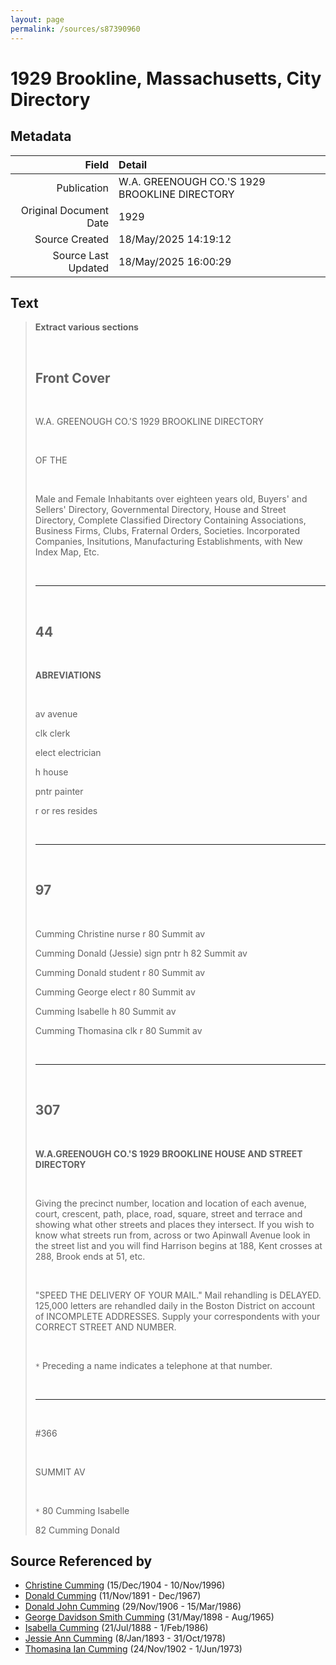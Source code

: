 ```yaml
---
layout: page
permalink: /sources/s87390960
---
```


# 1929 Brookline, Massachusetts, City Directory

## Metadata

Field | Detail
---:|:---
Publication | W.A. GREENOUGH CO.'S 1929 BROOKLINE DIRECTORY
Original Document Date | 1929
Source Created | 18/May/2025 14:19:12
Source Last Updated | 18/May/2025 16:00:29

## Text

> __Extract various sections__
>
> <br/>
>
> ## Front Cover
>
> <br/>
>
> W.A. GREENOUGH CO.'S 1929 BROOKLINE DIRECTORY
>
> <br/>
>
> OF THE
>
> <br/>
>
> Male and Female Inhabitants over eighteen years old, Buyers' and Sellers' Directory, Governmental Directory, House and Street Directory, Complete Classified Directory Containing Associations, Business Firms, Clubs, Fraternal Orders, Societies. Incorporated Companies, Insitutions, Manufacturing Establishments, with New Index Map, Etc.
>
> <br/>
>
> ---
>
> <br/>
>
> ## 44
>
> <br/>
>
> **ABREVIATIONS**
>
> <br/>
>
> av avenue
>
> clk clerk
>
> elect electrician
>
> h house
>
> pntr painter
>
> r or res resides
>
> <br/>
>
> ---
>
> <br/>
>
> ## 97
>
> <br/>
>
> Cumming Christine nurse r 80 Summit av
>
> Cumming Donald (Jessie) sign pntr h 82 Summit av
>
> Cumming Donald student r 80 Summit av
>
> Cumming George elect r 80 Summit av
>
> Cumming Isabelle h 80 Summit av
>
> Cumming Thomasina clk r 80 Summit av
>
> <br/>
>
> ---
>
> <br/>
>
> ## 307
>
> <br/>
>
> **W.A.GREENOUGH CO.'S 1929 BROOKLINE HOUSE AND STREET DIRECTORY**
>
> <br/>
>
> Giving the precinct number, location and location of each avenue, court, crescent, path, place, road, square, street and terrace and showing what other streets and places they intersect. If you wish to know what streets run from, across or two Apinwall Avenue look in the street list and you will find Harrison begins at 188, Kent crosses at 288, Brook ends at 51, etc.
>
> <br/>
>
> "SPEED THE DELIVERY OF YOUR MAIL." Mail rehandling is DELAYED. 125,000 letters are rehandled daily in the Boston District on account of INCOMPLETE ADDRESSES. Supply your correspondents with your CORRECT STREET AND NUMBER.
>
> <br/>
>
> `*` Preceding a name indicates a telephone at that number.
>
> <br/>
>
> ---
>
> <br/>
>
> #366
>
> <br/>
>
> SUMMIT AV
>
> <br/>
>
> `*` 80 Cumming Isabelle
>
> 82 Cumming Donald
>

## Source Referenced by

* [Christine Cumming](../people/@24328630@-christine-cumming-b1904-12-15-d1996-11-10.md) (15/Dec/1904 - 10/Nov/1996)
* [Donald Cumming](../people/@11846578@-donald-cumming-b1891-11-11-d1967-12.md) (11/Nov/1891 - Dec/1967)
* [Donald John Cumming](../people/@22331378@-donald-john-cumming-b1906-11-29-d1986-3-15.md) (29/Nov/1906 - 15/Mar/1986)
* [George Davidson Smith Cumming](../people/@13773669@-george-davidson-smith-cumming-b1898-5-31-d1965-8.md) (31/May/1898 - Aug/1965)
* [Isabella Cumming](../people/@84684994@-isabella-cumming-b1888-7-21-d1986-2-1.md) (21/Jul/1888 - 1/Feb/1986)
* [Jessie Ann Cumming](../people/@66222886@-jessie-ann-cumming-b1893-1-8-d1978-10-31.md) (8/Jan/1893 - 31/Oct/1978)
* [Thomasina Ian Cumming](../people/@92241152@-thomasina-ian-cumming-b1902-11-24-d1973-6-1.md) (24/Nov/1902 - 1/Jun/1973)
